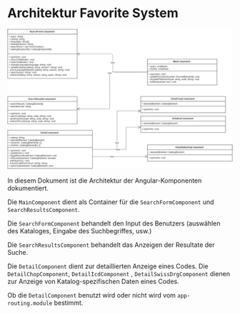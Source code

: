 # Architektur Favorite System

![](./HtmlArchitecture.png)

In diesem Dokument ist die Architektur der Angular-Komponenten dokumentiert.

Die `MainComponent` dient als Container für die `SearchFormComponent` und `SearchResultsComponent`.

Die `SearchFormComponent` behandelt den Input des Benutzers (auswählen des Kataloges, Eingabe des Suchbegriffes, usw.)

Die `SearchResultsComponent` behandelt das Anzeigen der Resultate der Suche.

Die `DetailComponent` dient zur detaillierten Anzeige eines Codes. Die `DetailChopComponent`, `DetailIcdComponent` , `DetailSwissDrgComponent` dienen zur Anzeige von Katalog-spezifischen Daten eines Codes. 

Ob die `DetailComponent` benutzt wird oder nicht wird vom `app-routing.module` bestimmt.

